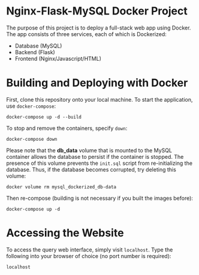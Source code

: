 # Nginx-Flask-MySQL Docker Project
The purpose of this project is to deploy a full-stack web app using Docker.
The app consists of three services, each of which is Dockerized:
- Database (MySQL)
- Backend (Flask)
- Frontend (Nginx/Javascript/HTML)
# Building and Deploying with Docker
First, clone this repository onto your local machine.
To start the application, use `docker-compose`:
```
docker-compose up -d --build
```
To stop and remove the containers, specify `down`:
```
docker-compose down
```
Please note that the **db_data** volume that is mounted to the MySQL container allows the database to persist if the container is stopped.
The presence of this volume prevents the `init.sql` script from re-initializing the database. Thus, if the database becomes corrupted, try
deleting this volume:
```
docker volume rm mysql_dockerized_db-data
```
Then re-compose (building is not necessary if you built the images before):
```
docker-compose up -d
```
# Accessing the Website
To access the query web interface, simply visit `localhost`. 
Type the following into your browser of choice (no port number is required):
```
localhost
```
